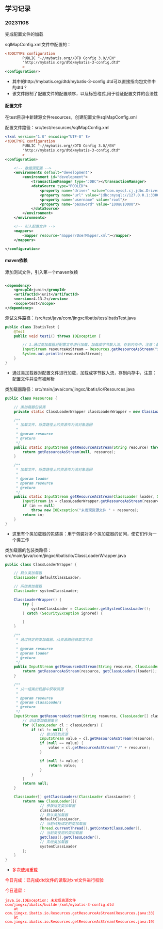 ## 学习记录

### 20231108

完成配置文件的加载

sqlMapConfig.xml文件中配置的：

```xml
<!DOCTYPE configuration
        PUBLIC "-//mybatis.org//DTD Config 3.0//EN"
        "http://mybatis.org/dtd/mybatis-3-config.dtd"
        >
<configuration/>
```

* 其中的http://mybatis.org/dtd/mybatis-3-config.dtd可以直接指向包文件中的dtd？
* 该文件限制了配置文件的配置顺序，以及标签格式,用于验证配置文件的合法性

#### 配置文件

在test目录中新建源文件resources，创建配置文件sqlMapConfig.xml

配置文件路径：src/test/resources/sqlMapConfig.xml

```xml
<?xml version="1.0" encoding="UTF-8" ?>
<!DOCTYPE configuration
        PUBLIC "-//mybatis.org//DTD Config 3.0//EN"
        "http://mybatis.org/dtd/mybatis-3-config.dtd"
        >
<configuration>

    <!-- 数据源配置 -->
    <environments default="development">
        <environment id="development">
            <transactionManager type="JDBC"></transactionManager>
            <dataSource type="POOLED">
                <property name="driver" value="com.mysql.cj.jdbc.Driver"/>
                <property name="url" value="jdbc:mysql://127.0.0.1:3306/test_demo_0"/>
                <property name="username" value="root"/>
                <property name="password" value="100uu100UU"/>
            </dataSource>
        </environment>
    </environments>

    <!-- 引入配置文件 -->
    <mappers>
        <mapper resource="mapper/UserMapper.xml"></mapper>
    </mappers>

</configuration>
```

#### maven依赖

添加测试文件，引入第一个maven依赖

```xml

<dependency>
    <groupId>junit</groupId>
    <artifactId>junit</artifactId>
    <version>4.13.2</version>
    <scope>test</scope>
</dependency>
```

测试文件路径：/src/test/java/com/jingxc/ibatis/test/IbatisTest.java

```java
public class IbatisTest {
    @Test
    public void test1() throws IOException {

        // 1.通过类加载器对配置文件进行加载，加载成字节数入流，存到内存中，注意：配置文件并没有被解析
        InputStream resourceAsStream = Resources.getResourceAsStream("sqlMapConfig.xml");
        System.out.println(resourceAsStream);
    }
}
```

* 通过类加载器对配置文件进行加载，加载成字节数入流，存到内存中，注意：配置文件并没有被解析

类加载器路径：src/main/java/com/jingxc/ibatis/io/Resources.java

```java
public class Resources {

    // 类加载器包装类
    private static ClassLoaderWrapper classLoaderWrapper = new ClassLoaderWrapper();

    /**
     * 加载文件，将类路径上的资源作为流对象返回
     *
     * @param resource
     * @return
     */
    public static InputStream getResourceAsStream(String resource) throws IOException {
        return getResourceAsStream(null, resource);
    }

    /**
     * 加载文件，将类路径上的资源作为流对象返回
     *
     * @param loader
     * @param resource
     * @return
     */
    public static InputStream getResourceAsStream(ClassLoader loader, String resource) throws IOException {
        InputStream in = classLoaderWrapper.getResourceAsStream(resource, loader);
        if (in == null)
            throw new IOException("未发现资源文件 " + resource);
        return in;
    }
}
```

* 这里有个类加载器的包装类：用于包装对多个类加载器的访问，使它们作为一个类工作

类加载器的包装类路径：src/main/java/com/jingxc/ibatis/io/ClassLoaderWrapper.java

```java
public class ClassLoaderWrapper {

    // 默认类加载器
    ClassLoader defaultClassLoader;

    // 系统类加载器
    ClassLoader systemClassLoader;

    ClassLoaderWrapper() {
        try {
            systemClassLoader = ClassLoader.getSystemClassLoader();
        } catch (SecurityException ignored) {

        }
    }

    /**
     * 通过特定的类加载器，从资源路径获取文件流
     *
     * @param resource
     * @param loader
     * @return
     */
    public InputStream getResourceAsStream(String resource, ClassLoader loader) {
        return getResourceAsStream(resource, getClassLoaders(loader));
    }

    /**
     * 从一组类加载器中获取资源
     *
     * @param resource
     * @param classLoaders
     * @return
     */
    InputStream getResourceAsStream(String resource, ClassLoader[] classLoaders) {
        // 训话类加载器集合
        for (ClassLoader cl : classLoaders) {
            if (cl != null) {
                // 尝试获取资源
                InputStream value = cl.getResourceAsStream(resource);
                if (null == value) {
                    value = cl.getResourceAsStream("/" + resource);
                }

                if (null != value) {
                    return value;
                }
            }
        }
        return null;
    }

    ClassLoader[] getClassLoaders(ClassLoader classLoader) {
        return new ClassLoader[]{
                // 参数指定类加载器
                classLoader,
                // 默认类加载器
                defaultClassLoader,
                // 当前线程绑定的类加载器
                Thread.currentThread().getContextClassLoader(),
                // 当前类使用的类加载器
                getClass().getClassLoader(),
                // 系统类加载器
                systemClassLoader
        };
    }
}
```

* <font color=red>多次使用重载<font/>

今日完成：已完成dtd文件的读取对xml文件进行校验

今日遗留：

```text
java.io.IOException: 未发现资源文件 com/jingxc/ibatis/builder/xml/mybatis-3-config.dtd
	at com.jingxc.ibatis.io.Resources.getResourceAsStream(Resources.java:33)
	at com.jingxc.ibatis.io.Resources.getResourceAsStream(Resources.java:19)
```


